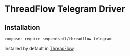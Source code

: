 # ThreadFlow Telegram Driver

## Installation

```bash
composer require sequentsoft/threadflow-telegram
```

Installed by default in [ThreadFlow](https://github.com/SequentSoft/ThreadFlow).
